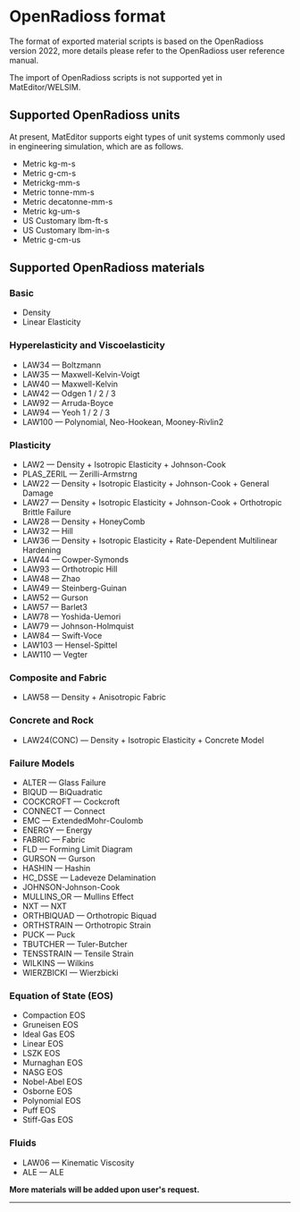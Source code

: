# OpenRadioss format

The format of exported material scripts is based on the OpenRadioss version 2022, more details please refer to the OpenRadioss user reference manual.

The import of OpenRadioss scripts is not supported yet in MatEditor/WELSIM.


## Supported OpenRadioss units

At present, MatEditor supports eight types of unit systems commonly used in engineering simulation, which are as follows.

* Metric kg-m-s
* Metric g-cm-s
* Metrickg-mm-s
* Metric tonne-mm-s
* Metric decatonne-mm-s
* Metric kg-um-s
* US Customary lbm-ft-s
* US Customary lbm-in-s
* Metric g-cm-us


## Supported OpenRadioss materials

### Basic
* Density
* Linear Elasticity

### Hyperelasticity and Viscoelasticity
* LAW34 — Boltzmann
* LAW35 — Maxwell-Kelvin-Voigt
* LAW40 — Maxwell-Kelvin
* LAW42 — Odgen 1 / 2 / 3
* LAW92 — Arruda-Boyce
* LAW94 — Yeoh 1 / 2 / 3
* LAW100 — Polynomial, Neo-Hookean, Mooney-Rivlin2

### Plasticity
* LAW2 — Density + Isotropic Elasticity + Johnson-Cook
* PLAS_ZERIL — Zerilli-Armstrng
* LAW22 — Density + Isotropic Elasticity + Johnson-Cook + General Damage
* LAW27 — Density + Isotropic Elasticity + Johnson-Cook + Orthotropic Brittle Failure
* LAW28 — Density + HoneyComb
* LAW32 — Hill
* LAW36 — Density + Isotropic Elasticity + Rate-Dependent Multilinear Hardening
* LAW44 — Cowper-Symonds
* LAW93 — Orthotropic Hill
* LAW48 — Zhao
* LAW49 — Steinberg-Guinan
* LAW52 — Gurson
* LAW57 — Barlet3
* LAW78 — Yoshida-Uemori
* LAW79 — Johnson-Holmquist
* LAW84 — Swift-Voce
* LAW103 — Hensel-Spittel
* LAW110 — Vegter

### Composite and Fabric
* LAW58 — Density + Anisotropic Fabric


### Concrete and Rock
* LAW24(CONC) — Density + Isotropic Elasticity + Concrete Model


### Failure Models
* ALTER — Glass Failure
* BIQUD — BiQuadratic
* COCKCROFT — Cockcroft
* CONNECT — Connect
* EMC — ExtendedMohr-Coulomb
* ENERGY — Energy
* FABRIC — Fabric
* FLD — Forming Limit Diagram
* GURSON — Gurson
* HASHIN — Hashin
* HC_DSSE — Ladeveze Delamination
* JOHNSON-Johnson-Cook
* MULLINS_OR — Mullins Effect
* NXT — NXT
* ORTHBIQUAD — Orthotropic Biquad
* ORTHSTRAIN — Orthotropic Strain
* PUCK — Puck
* TBUTCHER — Tuler-Butcher
* TENSSTRAIN — Tensile Strain
* WILKINS — Wilkins
* WIERZBICKI — Wierzbicki

### Equation of State (EOS)
* Compaction EOS
* Gruneisen EOS
* Ideal Gas EOS
* Linear EOS
* LSZK EOS
* Murnaghan EOS
* NASG EOS
* Nobel-Abel EOS
* Osborne EOS
* Polynomial EOS
* Puff EOS
* Stiff-Gas EOS

### Fluids
* LAW06 — Kinematic Viscosity
* ALE — ALE


**More materials will be added upon user's request.**

---

